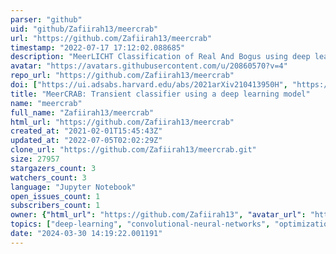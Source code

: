 ```yaml
---
parser: "github"
uid: "github/Zafiirah13/meercrab"
url: "https://github.com/Zafiirah13/meercrab"
timestamp: "2022-07-17 17:12:02.088685"
description: "MeerLICHT Classification of Real And Bogus using deep learning"
avatar: "https://avatars.githubusercontent.com/u/20860570?v=4"
repo_url: "https://github.com/Zafiirah13/meercrab"
doi: ["https://ui.adsabs.harvard.edu/abs/2021arXiv210413950H", "https://ui.adsabs.harvard.edu/abs/2021ascl.soft05009H/abstract"]
title: "MeerCRAB: Transient classifier using a deep learning model"
name: "meercrab"
full_name: "Zafiirah13/meercrab"
html_url: "https://github.com/Zafiirah13/meercrab"
created_at: "2021-02-01T15:45:43Z"
updated_at: "2022-07-05T02:02:29Z"
clone_url: "https://github.com/Zafiirah13/meercrab.git"
size: 27957
stargazers_count: 3
watchers_count: 3
language: "Jupyter Notebook"
open_issues_count: 1
subscribers_count: 1
owner: {"html_url": "https://github.com/Zafiirah13", "avatar_url": "https://avatars.githubusercontent.com/u/20860570?v=4", "login": "Zafiirah13", "type": "User"}
topics: ["deep-learning", "convolutional-neural-networks", "optimization", "transients"]
date: "2024-03-30 14:19:22.001191"
---
```

